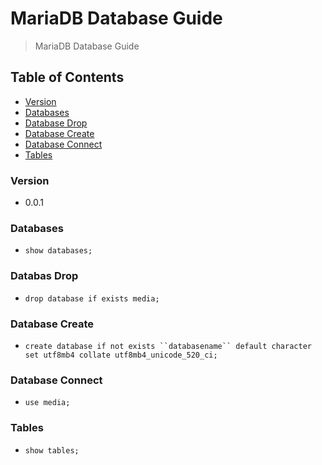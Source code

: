 # MariaDB Database Guide
> MariaDB Database Guide

## Table of Contents
* [Version](#version)
* [Databases](#databases)
* [Database Drop](#database-drop)
* [Database Create](#database-create)
* [Database Connect](#database-connect)
* [Tables](#tables)

### Version
* 0.0.1

### Databases
* `show databases;`

### Databas Drop
* `drop database if exists media;`

### Database Create
* `create database if not exists ``databasename`` default character set utf8mb4 collate utf8mb4_unicode_520_ci;`
  
### Database Connect
* `use media;`

### Tables
* `show tables;`
